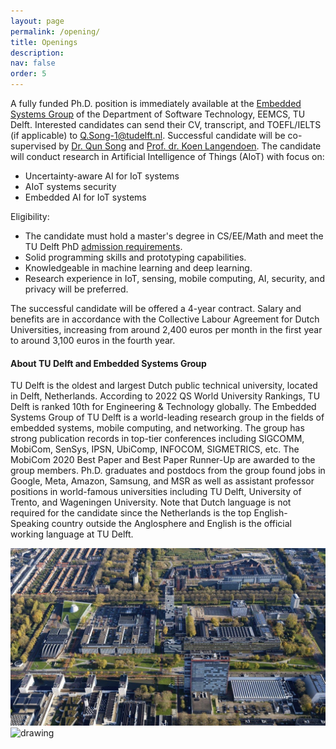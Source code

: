 ```yaml
---
layout: page
permalink: /opening/
title: Openings
description: 
nav: false
order: 5
---
```


A fully funded Ph.D. position is immediately available at the [Embedded Systems Group](https://www.tudelft.nl/ewi/over-de-faculteit/afdelingen/software-technology/embedded-and-networked-systems/) of the Department of Software Technology, EEMCS, TU Delft. Interested candidates can send their CV, transcript, and TOEFL/IELTS (if applicable) to <Q.Song-1@tudelft.nl>. Successful candidate will be co-supervised by [Dr. Qun Song](https://song-qun.github.io/) and [Prof. dr. Koen Langendoen](https://www.st.ewi.tudelft.nl/koen/). The candidate will conduct research in Artificial Intelligence of Things (AIoT) with focus on:

<!-- - Reliable design of AIoT systems, including components of robustness, security, privacy, computing, etc.
- AI for autonomous cyber-physical systems, e.g., autonomous vehicles.
- Embedded AI for IoT systems. -->

- Uncertainty-aware AI for IoT systems
- AIoT systems security
- Embedded AI for IoT systems

Eligibility:

- The candidate must hold a master's degree in CS/EE/Math and meet the TU Delft PhD [admission requirements](https://www.tudelft.nl/onderwijs/opleidingen/phd/admission).
- Solid programming skills and prototyping capabilities.
- Knowledgeable in machine learning and deep learning.
- Research experience in IoT, sensing, mobile computing, AI, security, and privacy will be preferred.

The successful candidate will be offered a 4-year contract. Salary and benefits are in accordance with the Collective Labour Agreement for Dutch Universities, increasing from around 2,400 euros per month in the first year to around 3,100 euros in the fourth year. 

#### About TU Delft and Embedded Systems Group ####
TU Delft is the oldest and largest Dutch public technical university, located in Delft, Netherlands. According to 2022 QS World University Rankings, TU Delft is ranked 10th for Engineering & Technology globally. The Embedded Systems Group of TU Delft is a world-leading research group in the fields of embedded systems, mobile computing, and networking. The group has strong publication records in top-tier conferences including SIGCOMM, MobiCom, SenSys, IPSN, UbiComp, INFOCOM, SIGMETRICS, etc. The MobiCom 2020 Best Paper and Best Paper Runner-Up are awarded to the group members. Ph.D. graduates and postdocs from the group found jobs in Google, Meta, Amazon, Samsung, and MSR as well as assistant professor positions in world-famous universities including TU Delft, University of Trento, and Wageningen University. Note that Dutch language is not required for the candidate since the Netherlands is the top English-Speaking country outside the Anglosphere and English is the official working language at TU Delft.

<img src="/assets/img/tud.jpg" alt="drawing" width="750"/>
<img src="/assets/img/delft.jpg" alt="drawing" width="750"/>



